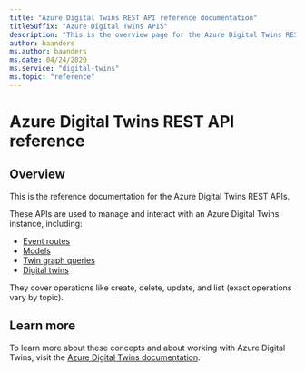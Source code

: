 ```yaml
---
title: "Azure Digital Twins REST API reference documentation"
titleSuffix: "Azure Digital Twins APIS"
description: "This is the overview page for the Azure Digital Twins REST API reference documentation."
author: baanders
ms.author: baanders
ms.date: 04/24/2020
ms.service: "digital-twins"
ms.topic: "reference"
---
```


# Azure Digital Twins REST API reference

## Overview

This is the reference documentation for the Azure Digital Twins REST APIs.

These APIs are used to manage and interact with an Azure Digital Twins instance, including:

* [Event routes](docs-ref-autogen/digital-twins/EventRoutes.yml)
* [Models](docs-ref-autogen/digital-twins/Models.yml)
* [Twin graph queries](docs-ref-autogen/digital-twins/Query.yml)
* [Digital twins](docs-ref-autogen/digital-twins/Twins.yml)

They cover operations like create, delete, update, and list (exact operations vary by topic).

## Learn more

To learn more about these concepts and about working with Azure Digital Twins, visit the [Azure Digital Twins documentation](/azure/digital-twins/).

